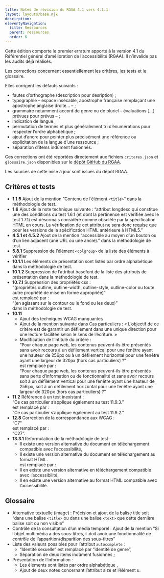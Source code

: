 ```yaml
---
title: Notes de révision du RGAA 4.1 vers 4.1.1
layout: layouts/base.njk
descirption: 
eleventyNavigation:
  title: Ressources
  parent: ressources
  order: 6
---
```


Cette édition comporte le premier erratum apporté à la version 4.1 du Référentiel général d’amélioration de l’accessibilité (RGAA). Il n’invalide pas les audits déjà réalisés.

Les corrections concernent essentiellement les critères, les tests et le glossaire.

Elles corrigent les défauts suivants :
* fautes d’orthographe (description pour desription) ;
* typographie – espace insécable, apostrophe française remplaçant une apostrophe anglaise droite… – ;
* grammaire notamment accord de genre ou de pluriel – évaluations […] prévues pour prévus – ;
* indication de langue ;
* permutation de termes et plus généralement tri d’énumérations pour respecter l’ordre alphabétique ;
* ajout d’ancre pour pointer plus précisément une référence ou explicitation de la langue d’une ressource ;
* séparation d’items indûment fusionnés.

Ces corrections ont été reportées directement aux fichiers `criteres.json` et `glossaire.json` disponibles sur le <a href="https://github.com/DISIC/accessibilite.numerique.gouv.fr/tree/main/RGAA"   rel="noreferrer noopener" title="dépôt GitHub du RGAA - nouvelle fenêtre" target="_blank">dépôt GitHub du RGAA</a>.

Les sources de cette mise à jour sont issues du dépôt RGAA.
## Critères et tests
* **1.1.5** Ajout de la mention “Contenu de l’élément `<title>`” dans la méthodologie de test.
* **1.6** Ajout de la note technique suivante :
“attribut longdesc qui constitue une des conditions du test 1.6.1 (et dont la pertinence est vérifiée avec le test 1.7.1) est désormais considéré comme obsolète par la spécification HTML en cours. La vérification de cet attribut ne sera donc requise que pour les versions de la spécification HTML antérieure à HTML5.”
* **4.5.1 et 4.5.2** Ajout de la mention “accessible au moyen d’un bouton ou d’un lien adjacent (une URL ou une ancre).” dans la méthodologie de test. 
* **5.8.1** Suppression de l’élément `<colgroup>` de la liste des éléments à vérifier
* **10.1.1** Les éléments de présentation sont listés par ordre alphabétique dans la méthodologie de test.
* **10.1.2** Suppression de l’attribut basefont de la liste des attributs de présentation dans la méthodologie de test.
* **10.7.1** Suppression des propriétés css :  
“(propriétés outline, outline-width, outline-style, outline-color ou toute autre propriété de mise en forme appropriée)”  
est remplacé par :  
“(en agissant sur le contour ou le fond ou les deux)”  
 dans la méthodologie de test. 
* **10.11**
  * Ajout des techniques WCAG manquantes
  * Ajout de la mention suivante dans Cas particuliers : « L’objectif de ce critère est de garantir un défilement dans une unique direction pour une lecture facilitée selon le sens de l’écriture. »
  * Modification de l’intitulé du critère :  
“Pour chaque page web, les contenus peuvent-ils être présentés sans avoir recours à un défilement vertical pour une fenêtre ayant une hauteur de 256px ou à un défilement horizontal pour une fenêtre ayant une largeur de 320px (hors cas particuliers) ?”  
est remplacé par :  
“Pour chaque page web, les contenus peuvent-ils être présentés sans perte d’information ou de fonctionnalité et sans avoir recours soit à un défilement vertical pour une fenêtre ayant une hauteur de 256 px, soit à un défilement horizontal pour une fenêtre ayant une largeur de 320 px (hors cas particuliers) ?”
* **11.2** Référence à un test inexistant :  
“Ce cas particulier s’applique également au test 11.9.3.”  
est remplacé par :  
“Ce cas particulier s’applique également au test 11.9.2.”
* **12.8** Correction de la correspondance aux WCAG :  
“C7”  
est remplacé par :  
“C27”.
* **13.3.1** Reformulation de la méthodologie de test :
  * Il existe une version alternative du document en téléchargement compatible avec l’accessibilité,
  * Il existe une version alternative du document en téléchargement au format HTML.  
	est remplacé par :  
  * Il en existe une version alternative en téléchargement compatible avec l’accessibilité,
  * Il en existe une version alternative au format HTML compatible avec l’accessibilité.
## Glossaire
* Alternative textuelle (image) : Précision et ajout de la balise title soit “dans une balise `<title>` ou dans une balise `<text>` que cette dernière balise soit ou non visible”
* Contrôle de la consultation d’un média temporel : Ajout de la mention “Si l’objet multimédia a des sous-titres, il doit avoir une fonctionnalité de contrôle de l’apparition/disparition des sous-titres”
* Liste des valeurs possibles pour l’attribut `autocomplete` :
	* “Identité sexuelle” est remplacé par “identité de genre”,
	* Séparation de deux items indûment fusionnés ;
* Présentation de l’information :
	* Les éléments sont listés par ordre alphabétique ,
	* Ajout de deux notes concernant l’attribut size et l’élément u.
